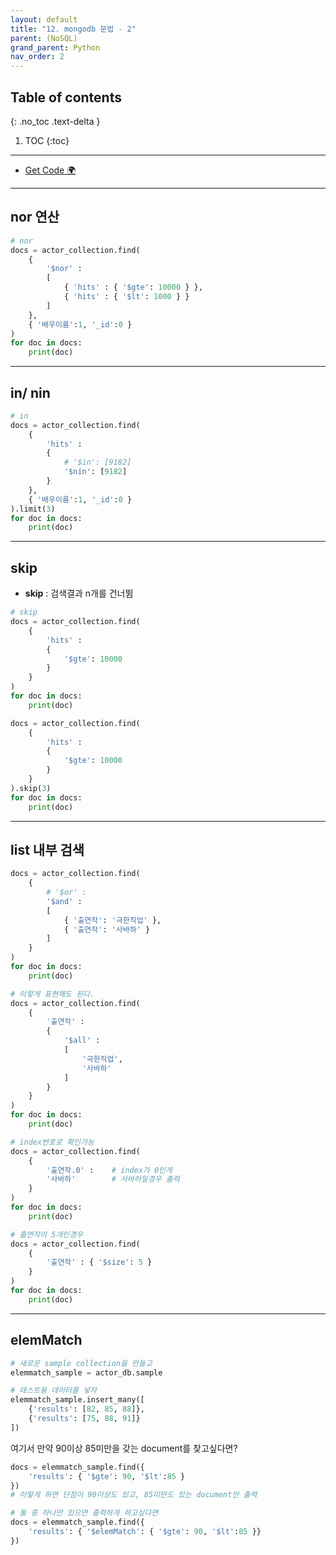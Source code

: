 ```yaml
---
layout: default
title: "12. mongodb 문법 - 2"
parent: (NoSQL)
grand_parent: Python
nav_order: 2
---
```


## Table of contents
{: .no_toc .text-delta }

1. TOC
{:toc}

---

* [Get Code 🌍](https://github.com/EasyCoding-7/pymongo_examples/blob/main/pymongo_1/pymongo_1/pymongo_7.py)

---

## nor 연산

```py
# nor
docs = actor_collection.find( 
    { 
        '$nor' : 
        [ 
            { 'hits' : { '$gte': 10000 } }, 
            { 'hits' : { '$lt': 1000 } } 
        ] 
    }, 
    { '배우이름':1, '_id':0 } 
)
for doc in docs:
    print(doc)
```

---

## in/ nin

```py
# in
docs = actor_collection.find( 
    { 
        'hits' : 
        {
            # '$in': [9182]
            '$nin': [9182]
        }
    }, 
    { '배우이름':1, '_id':0 } 
).limit(3)
for doc in docs:
    print(doc)
```

---

## skip

* **skip** : 검색결과 n개를 건너뜀

```py
# skip
docs = actor_collection.find( 
    { 
        'hits' : 
        {
            '$gte': 10000
        }
    }
)
for doc in docs:
    print(doc)

docs = actor_collection.find( 
    { 
        'hits' : 
        {
            '$gte': 10000
        }
    }
).skip(3)
for doc in docs:
    print(doc)
```

---

## list 내부 검색

```py
docs = actor_collection.find( 
    { 
        # '$or' : 
        '$and' : 
        [
            { '출연작': '극한직업' },
            { '출연작': '사바하' }
        ]
    }
)
for doc in docs:
    print(doc)
```

```py
# 이렇게 표현해도 된다.
docs = actor_collection.find( 
    { 
        '출연작' : 
        {
            '$all' :
            [
                '극한직업',
                '사바하'
            ]
        }
    }
)
for doc in docs:
    print(doc)
```

```py
# index번호로 확인가능
docs = actor_collection.find( 
    { 
        '출연작.0' :    # index가 0인게
        '사바하'        # 사바하일경우 출력
    }
)
for doc in docs:
    print(doc)
```

```py
# 출연작이 5개인경우
docs = actor_collection.find( 
    { 
        '출연작' : { '$size': 5 }
    }
)
for doc in docs:
    print(doc)
```

---

## elemMatch

```py
# 새로운 sample collection을 만들고
elemmatch_sample = actor_db.sample

# 테스트용 데이터를 넣자
elemmatch_sample.insert_many([
    {'results': [82, 85, 88]},
    {'results': [75, 88, 91]}
])
```

여기서 만약 90이상 85미만을 갖는 document를 찾고싶다면?

```py
docs = elemmatch_sample.find({
    'results': { '$gte': 90, '$lt':85 }
})
# 이렇게 하면 단점이 90이상도 있고, 85미만도 있는 document만 출력
```

```py
# 둘 중 하나만 있으면 출력하게 하고싶다면
docs = elemmatch_sample.find({
    'results': { '$elemMatch': { '$gte': 90, '$lt':85 }}
})
```
